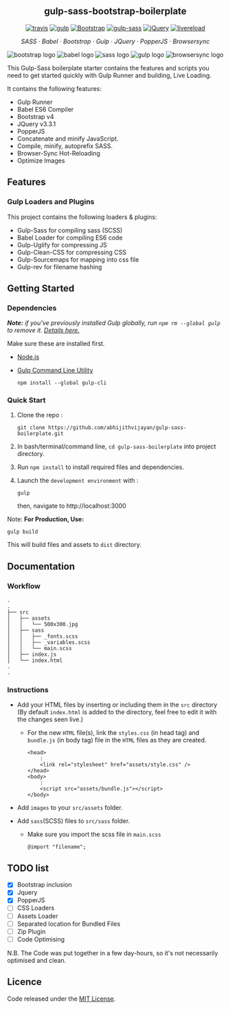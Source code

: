 <h2 align="center">gulp-sass-bootstrap-boilerplate</h2>

<p align="center">
  <a href="https://travis-ci.org/abhijithvijayan/gulp-sass-bootstrap-boilerplate">
    <img alt="travis" src="https://travis-ci.org/abhijithvijayan/gulp-sass-bootstrap-boilerplate.svg?branch=master"></a>
  <a href="https://www.npmjs.com/package/gulp">
    <img alt="gulp" src="https://img.shields.io/badge/gulp-v4.0.0-blue.svg"></a>
  <a href="http://getbootstrap.com/">
    <img alt="Bootstrap" src="https://img.shields.io/badge/Bootstrap-v4.2.1-563d7c.svg"></a>
  <a href="https://www.npmjs.com/package/gulp-sass">
    <img alt="gulp-sass" src="https://img.shields.io/badge/gulp--sass-4.0.2-ff69b4.svg"></a>
  <a href="https://jquery.com/">
    <img alt="jQuery" src="https://img.shields.io/badge/jquery-v3.3.1-ffa200.svg"></a>
  <a href="#">
    <img alt="livereload" src="https://img.shields.io/badge/dev--server-live--reloading-red.svg"></a>
</p>

<p align="center">
  <em>
  SASS
  · Babel
  · Bootstrap
  · Gulp
  · JQuery
  · PopperJS
  · Browsersync
  </em>
</p>

![bootstrap logo](https://user-images.githubusercontent.com/10498583/31125543-e2a88c2c-a848-11e7-87b0-d20ea38d41d0.jpg)
![babel logo](https://i.imgur.com/ggqfSuw.png)
![sass logo](https://user-images.githubusercontent.com/10498583/31125541-e2a732e6-a848-11e7-959d-7d7b0c138124.jpg)
![gulp logo](https://user-images.githubusercontent.com/10498583/31125542-e2a78b88-a848-11e7-8ac5-c396f46e811f.jpg)
![browsersync logo](https://user-images.githubusercontent.com/10498583/31125540-e2a6eed0-a848-11e7-817a-69c5619f772a.jpg)

This Gulp-Sass boilerplate starter contains the features and scripts you need to get started quickly with Gulp Runner and building, Live Loading.

It contains the following features:

- Gulp Runner
- Babel ES6 Compiler
- Bootstrap v4
- JQuery v3.3.1
- PopperJS
- Concatenate and minify JavaScript.
- Compile, minify, autoprefix SASS.
- Browser-Sync Hot-Reloading
- Optimize Images

## Features

### Gulp Loaders and Plugins

This project contains the following loaders & plugins:

- Gulp-Sass for compiling sass (SCSS)
- Babel Loader for compiling ES6 code
- Gulp-Uglify for compressing JS
- Gulp-Clean-CSS for compressing CSS
- Gulp-Sourcemaps for mapping into css file
- Gulp-rev for filename hashing

## Getting Started

### Dependencies

*__Note:__ if you've previously installed Gulp globally, run `npm rm --global gulp` to remove it. [Details here.](https://medium.com/gulpjs/gulp-sips-command-line-interface-e53411d4467)*

Make sure these are installed first.

- [Node.js](http://nodejs.org)
- [Gulp Command Line Utility](http://gulpjs.com)

     `npm install --global gulp-cli`

### Quick Start

1. Clone the repo :
    
      `git clone https://github.com/abhijithvijayan/gulp-sass-boilerplate.git
     `
2. In bash/terminal/command line, `cd gulp-sass-boilerplate` into project directory.
3. Run `npm install` to install required files and dependencies.
4. Launch the `development environment` with :

    `
    gulp
    `

    then, navigate to http://localhost:3000

Note: **For Production, Use:**

```
gulp build
```
This will build files and assets to `dist` directory.

## Documentation

### Workflow


```
.
.
├── src
│   ├── assets
│   │   └── 500x300.jpg
│   ├── sass
│   │   ├── _fonts.scss
│   │   ├── _variables.scss
│   │   └── main.scss
│   ├── index.js
│   └── index.html
.
.
```

### Instructions

- Add your HTML files by inserting or including them in the `src` directory (By default `index.html` is added to the directory, feel free to edit it with the changes seen live.)
  - For the new `HTML` file(s), link the `styles.css` (in head tag) and `bundle.js` (in body tag) file in the `HTML` files as they are created.
      ```
      <head>
          :
          <link rel="stylesheet" href="assets/style.css" />
      </head>
      <body>
          : 
          <script src="assets/bundle.js"></script>
      </body>
      ```

- Add `images` to your `src/assets` folder.

- Add `sass`(SCSS) files to `src/sass` folder.

    - Make sure you import the scss file in `main.scss`
      ```
      @import "filename";
      ```

## TODO list

- [x] Bootstrap inclusion
- [x] Jquery
- [x] PopperJS
- [ ] CSS Loaders
- [ ] Assets Loader
- [ ] Separated location for Bundled Files
- [ ] Zip Plugin
- [ ] Code Optimising

N.B. The Code was put together in a few day-hours, so it's not necessarily optimised and clean.

## Licence

Code released under the [MIT License](https://github.com/abhijithvijayan/gulp-sass-boilerplate/blob/master/LICENCE).
